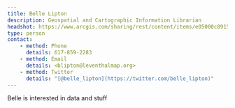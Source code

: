 ```yaml
---
title: Belle Lipton
description: Geospatial and Cartographic Information Librarian
headshot: https://www.arcgis.com/sharing/rest/content/items/e05000c891504df39e1238288d53f722/resources/me__1525711532853__w591.png
type: person
contact:
    - method: Phone
      details: 617-859-2283
    - method: Email
      details: <blipton@leventhalmap.org>
    - method: Twitter
      details: "[@belle_lipton](https://twitter.com/belle_lipton)"
---
```

Belle is interested in data and stuff